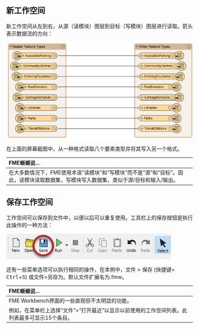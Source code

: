 ## 新工作空间

新工作空间从左到右，从源（读模块）图层到目标（写模块）图层进行读取。箭头表示数据流的方向：

![](./Images/Img1.024a.NewWorkspace.png)

在上面的屏幕截图中，从一种格式读取八个要素类型并将其写入另一个格式。

|  FME蜥蜴说... |
| :--- |
|  在大多数情况下，FME使用术语“读模块”和“写模块”而不是“源”和“目标”。因此，读模块读取数据集，写模块写入数据集，类似于源/目标和输入/输出。 |

## 保存工作空间

工作空间可以保存到文件中，以便以后可以重复使用。工具栏上的保存按钮是执行此操作的一种方法：

![](./Images/Img1.025.SavingWorkspace.png)

还有一些菜单选项可以执行相同的操作，在本例中，文件 &gt; 保存 (快捷键= <kbd>Ctrl</kbd>+<kbd>S</kbd>) 或文件&gt;另存为。默认文件扩展名为.fmw。

|  FME蜥蜴说... |
| :--- |
|  FME Workbench界面的一些直观但不太明显的功能。  
   例如，在菜单栏上选择“文件”&gt;“打开最近”以显示以前使用的工作空间列表。此列表最多可显示15个条目。 |
